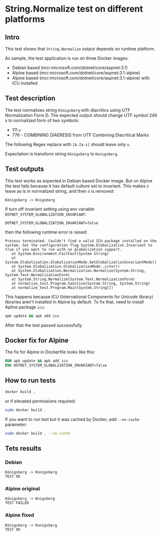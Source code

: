 # String.Normalize test on different platforms

## Intro

This test shows that `String.Normalize` output depends on runtime platform.

As sample, the test application is run on three Docker images:

- Debian based (mcr.microsoft.com/dotnet/core/aspnet:3.1)
- Alpine based (mcr.microsoft.com/dotnet/core/aspnet:3.1-alpine)
- Alpine based (mcr.microsoft.com/dotnet/core/aspnet:3.1-alpine) with ICU installed

## Test description

The test normalizes string `Königsberg` with diacritics using UTF Normalization Form D.
The expected output should change UTF symbol 246 `ö` to normalized form of two symbols:
 - 111 `o`
 - 776 - COMBINING DIAERESIS from UTF Combining Diacritical Marks

 The following Regex replace with `[A-Za-z]` should leave only `o`.

Expectation is transform string `Königsberg` to `Konigsberg`.

## Test outputs

This test works as expected in Debian based Docker image. But on Alpine the test fails because it has default culture set to invariant. This makes `ö` leave as is in normalized string, and then `ö` is removed:

```
Königsberg -> Knigsberg
```

If turn off invariant setting using env variable `DOTNET_SYSTEM_GLOBALIZATION_INVARIANT`:

```
DOTNET_SYSTEM_GLOBALIZATION_INVARIANT=false
```

then the following runtime error is raised:

```
Process terminated. Couldn't find a valid ICU package installed on the system. Set the configuration flag System.Globalization.Invariant to true if you want to run with no globalization support.
   at System.Environment.FailFast(System String)
   at System.Globalization.GlobalizationMode.GetGlobalizationInvariantMode()
   at System.Globalization.GlobalizationMode..cctor()
   at System.Globalization.Normalization.Normalize(System.String, System.Text.NormalizationForm)
   at System.String.Normalize(System.Text.NormalizationForm)
   at normalize_test.Program.Sanitise(System.String, System.String)
   at normalize_test.Program.Main(System.String[])
```

This happens because ICU (International Components for Unicode library) libraries aren't installed in Alpine by default. To fix that, need to install Apline package `icu`:

```bash
apk update && apk add icu
```

After that the test passed successfully.

## Docker fix for Alpine

The fix for Alpine in Dockerfile looks like this:

```Dockerfile
RUN apk update && apk add icu
ENV DOTNET_SYSTEM_GLOBALIZATION_INVARIANT=false
```

## How to run tests

```bash
docker build .
```

or if elevated permissions required:

```bash
sudo docker build .
```

If you want to run test but it was cached by Docker, add `--no-cache` parameter:

```bash
sudo docker build . --no-cache
```

## Tets results

### Debian

```
Königsberg -> Konigsberg
TEST OK 
```

### Alpine original

```
Königsberg -> Knigsberg
TEST FAILED
```

### Alpine fixed

```
Königsberg -> Konigsberg
TEST OK 
```

